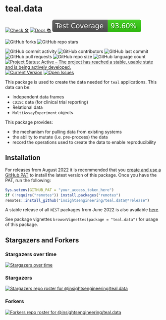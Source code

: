 # teal.data

<!-- start badges -->
[![Check 🛠](https://github.com/insightsengineering/teal.data/actions/workflows/check.yaml/badge.svg)](https://insightsengineering.github.io/teal.data/main/unit-test-report/)
[![Docs 📚](https://github.com/insightsengineering/teal.data/actions/workflows/docs.yaml/badge.svg)](https://insightsengineering.github.io/teal.data/)
[![Code Coverage 📔](https://raw.githubusercontent.com/insightsengineering/teal.data/_xml_coverage_reports/data/main/badge.svg)](https://insightsengineering.github.io/teal.data/main/coverage-report/)

![GitHub forks](https://img.shields.io/github/forks/insightsengineering/teal.data?style=social)
![GitHub repo stars](https://img.shields.io/github/stars/insightsengineering/teal.data?style=social)

![GitHub commit activity](https://img.shields.io/github/commit-activity/m/insightsengineering/teal.data)
![GitHub contributors](https://img.shields.io/github/contributors/insightsengineering/teal.data)
![GitHub last commit](https://img.shields.io/github/last-commit/insightsengineering/teal.data)
![GitHub pull requests](https://img.shields.io/github/issues-pr/insightsengineering/teal.data)
![GitHub repo size](https://img.shields.io/github/repo-size/insightsengineering/teal.data)
![GitHub language count](https://img.shields.io/github/languages/count/insightsengineering/teal.data)
[![Project Status: Active – The project has reached a stable, usable state and is being actively developed.](https://www.repostatus.org/badges/latest/active.svg)](https://www.repostatus.org/#active)
[![Current Version](https://img.shields.io/github/r-package/v/insightsengineering/teal.data/main?color=purple\&label=package%20version)](https://github.com/insightsengineering/teal.data/tree/main)
[![Open Issues](https://img.shields.io/github/issues-raw/insightsengineering/teal.data?color=red\&label=open%20issues)](https://github.com/insightsengineering/teal.data/issues?q=is%3Aissue+is%3Aopen+sort%3Aupdated-desc)
<!-- end badges -->

This package is used to create the data needed for `teal` applications. This data can be:

- Independent data frames
- `CDISC` data (for clinical trial reporting)
- Relational data
- `MultiAssayExperiment` objects

This package provides:

- the mechanism for pulling data from existing systems
- the ability to mutate (i.e. pre-process) the data
- record the operations used to create the data to enable reproducibility

## Installation

For releases from August 2022 it is recommended that you [create and use a GitHub PAT](https://docs.github.com/en/github/authenticating-to-github/keeping-your-account-and-data-secure/creating-a-personal-access-token) to install the latest version of this package. Once you have the PAT, run the following:

```r
Sys.setenv(GITHUB_PAT = "your_access_token_here")
if (!require("remotes")) install.packages("remotes")
remotes::install_github("insightsengineering/teal.data@*release")
```

A stable release of all `NEST` packages from June 2022 is also available [here](https://github.com/insightsengineering/depository#readme).

See package vignettes `browseVignettes(package = "teal.data")` for usage of this package.

## Stargazers and Forkers

### Stargazers over time

[![Stargazers over time](https://starchart.cc/insightsengineering/teal.data.svg)](https://starchart.cc/insightsengineering/teal.data)

### Stargazers

[![Stargazers repo roster for @insightsengineering/teal.data](https://reporoster.com/stars/insightsengineering/teal.data)](https://github.com/insightsengineering/teal.data/stargazers)

### Forkers

[![Forkers repo roster for @insightsengineering/teal.data](https://reporoster.com/forks/insightsengineering/teal.data)](https://github.com/insightsengineering/teal.data/network/members)
